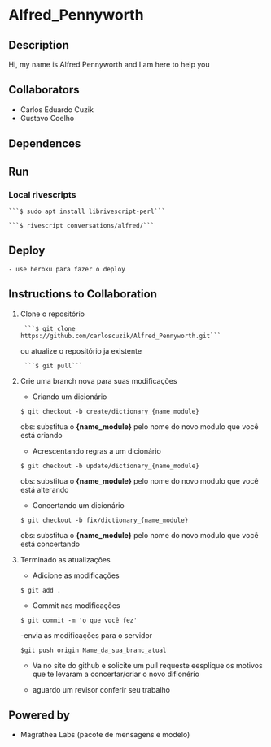 # Alfred_Pennyworth


## Description

Hi, my name is Alfred Pennyworth and I am here to help you

## Collaborators

- Carlos Eduardo Cuzik 
- Gustavo Coelho

## Dependences


## Run
	
### Local rivescripts

	```$ sudo apt install librivescript-perl```

	```$ rivescript conversations/alfred/```

## Deploy

	- use heroku para fazer o deploy


## Instructions to Collaboration

1. Clone o repositório
		
		```$ git clone https://github.com/carloscuzik/Alfred_Pennyworth.git```
	
	ou atualize o repositório ja existente
		
		```$ git pull```

2. Crie uma branch nova para suas modificações
	
	- Criando um dicionário


	```$ git checkout -b create/dictionary_{name_module}```

	obs: substitua o __{name_module}__ pelo nome do novo modulo que você está criando
	
	- Acrescentando regras a um dicionário


	```$ git checkout -b update/dictionary_{name_module}```

	obs: substitua o __{name_module}__ pelo nome do novo modulo que você está alterando

	-	Concertando um dicionário

	
	```$ git checkout -b fix/dictionary_{name_module}```
	
	obs: substitua o __{name_module}__ pelo nome do novo modulo que você está concertando


3. Terminado as atualizações

	- Adicione as modificações
	
	```$ git add .```

	- Commit nas modificações
	
	```$ git commit -m 'o que você fez'```

	-envia as modificações para o servidor
	
	```$git push origin Name_da_sua_branc_atual```

	- Va no site do github e solicite um pull requeste eesplique os motivos que te levaram a concertar/criar o novo difionério

	- aguardo um revisor conferir seu trabalho

## Powered by

- Magrathea Labs (pacote de mensagens e modelo)
